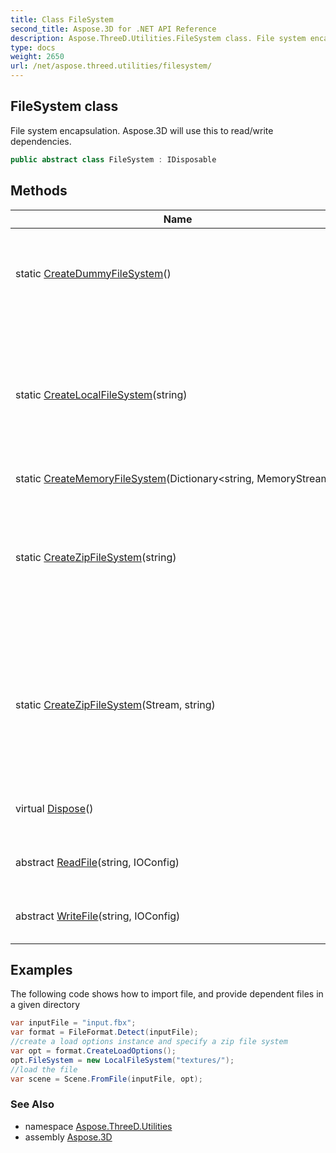 ```yaml
---
title: Class FileSystem
second_title: Aspose.3D for .NET API Reference
description: Aspose.ThreeD.Utilities.FileSystem class. File system encapsulation. Aspose.3D will use this to read/write dependencies
type: docs
weight: 2650
url: /net/aspose.threed.utilities/filesystem/
---
```

## FileSystem class

File system encapsulation. Aspose.3D will use this to read/write dependencies.

```csharp
public abstract class FileSystem : IDisposable
```

## Methods

| Name | Description |
| --- | --- |
| static [CreateDummyFileSystem](../../aspose.threed.utilities/filesystem/createdummyfilesystem/)() | Create a dummy file system, read/write operations are dummy operations. |
| static [CreateLocalFileSystem](../../aspose.threed.utilities/filesystem/createlocalfilesystem/)(string) | Initialize a new `FileSystem` that only access local directory. All file read/write on this FileSystem instance will be mapped to specified directory. |
| static [CreateMemoryFileSystem](../../aspose.threed.utilities/filesystem/creatememoryfilesystem/)(Dictionary&lt;string, MemoryStream&gt;) |  |
| static [CreateZipFileSystem](../../aspose.threed.utilities/filesystem/createzipfilesystem/#createzipfilesystem_1)(string) | File system to provide to the read-only access to speicified zip file or zip stream. File system will be disposed after the open/save operation. |
| static [CreateZipFileSystem](../../aspose.threed.utilities/filesystem/createzipfilesystem/#createzipfilesystem)(Stream, string) | Create a file system to provide to the read-only access to speicified zip file or zip stream. File system will be disposed after the open/save operation. |
| virtual [Dispose](../../aspose.threed.utilities/filesystem/dispose/)() | Dispose the File system and release its resources. |
| abstract [ReadFile](../../aspose.threed.utilities/filesystem/readfile/)(string, IOConfig) | Create a stream for reading dependencies. |
| abstract [WriteFile](../../aspose.threed.utilities/filesystem/writefile/)(string, IOConfig) | Create a stream for writing dependencies. |

## Examples

The following code shows how to import file, and provide dependent files in a given directory

```csharp
var inputFile = "input.fbx";
var format = FileFormat.Detect(inputFile);
//create a load options instance and specify a zip file system
var opt = format.CreateLoadOptions();
opt.FileSystem = new LocalFileSystem("textures/");
//load the file
var scene = Scene.FromFile(inputFile, opt);
```

### See Also

* namespace [Aspose.ThreeD.Utilities](../../aspose.threed.utilities/)
* assembly [Aspose.3D](../../)


